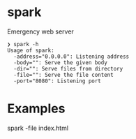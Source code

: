 # spark

Emergency web server


```shell
❯ spark -h                                 
Usage of spark:
  -address="0.0.0.0": Listening address
  -body="": Serve the given body
  -dir="": Serve files from directory
  -file="": Serve the file content
  -port="8080": Listening port
```

# Examples

spark -file index.html

